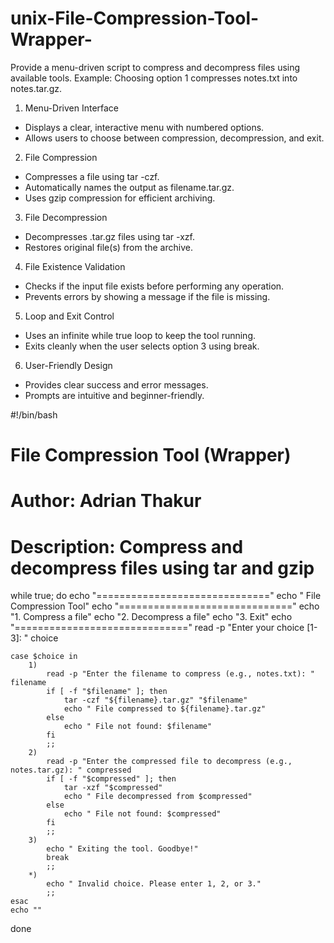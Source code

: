 # unix-File-Compression-Tool-Wrapper-
Provide a menu-driven script to compress and decompress files using available tools. Example: Choosing option 1 compresses notes.txt into notes.tar.gz.

1. Menu-Driven Interface
- Displays a clear, interactive menu with numbered options.
- Allows users to choose between compression, decompression, and exit.
2. File Compression
- Compresses a file using tar -czf.
- Automatically names the output as filename.tar.gz.
- Uses gzip compression for efficient archiving.
3. File Decompression
- Decompresses .tar.gz files using tar -xzf.
- Restores original file(s) from the archive.
4. File Existence Validation
- Checks if the input file exists before performing any operation.
- Prevents errors by showing a message if the file is missing.
5. Loop and Exit Control
- Uses an infinite while true loop to keep the tool running.
- Exits cleanly when the user selects option 3 using break.
6. User-Friendly Design
- Provides clear success and error messages.
- Prompts are intuitive and beginner-friendly.






#!/bin/bash
# File Compression Tool (Wrapper)
# Author: Adrian Thakur
# Description: Compress and decompress files using tar and gzip

while true; do
    echo "=============================="
    echo "   File Compression Tool"
    echo "=============================="
    echo "1. Compress a file"
    echo "2. Decompress a file"
    echo "3. Exit"
    echo "=============================="
    read -p "Enter your choice [1-3]: " choice

    case $choice in
        1)
            read -p "Enter the filename to compress (e.g., notes.txt): " filename
            if [ -f "$filename" ]; then
                tar -czf "${filename}.tar.gz" "$filename"
                echo " File compressed to ${filename}.tar.gz"
            else
                echo " File not found: $filename"
            fi
            ;;
        2)
            read -p "Enter the compressed file to decompress (e.g., notes.tar.gz): " compressed
            if [ -f "$compressed" ]; then
                tar -xzf "$compressed"
                echo " File decompressed from $compressed"
            else
                echo " File not found: $compressed"
            fi
            ;;
        3)
            echo " Exiting the tool. Goodbye!"
            break
            ;;
        *)
            echo " Invalid choice. Please enter 1, 2, or 3."
            ;;
    esac
    echo ""
done
